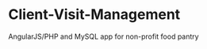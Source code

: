 Client-Visit-Management
=======================

AngularJS/PHP and MySQL app for non-profit food pantry
